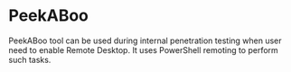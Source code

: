 # PeekABoo
PeekABoo tool can be used during internal penetration testing when user need to enable Remote Desktop. It uses PowerShell remoting to perform such tasks. 
